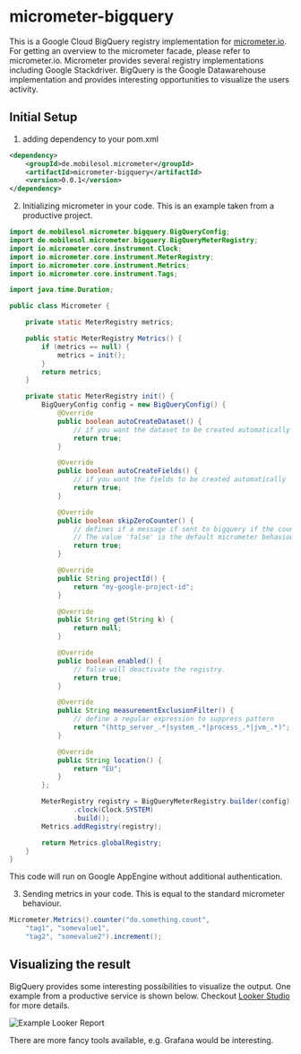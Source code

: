 # micrometer-bigquery

This is a Google Cloud BigQuery registry implementation for [micrometer.io](https://github.com/micrometer-metrics/micrometer).
For getting an overview to the micrometer facade, please refer to micrometer.io.
Micrometer provides several registry implementations including Google Stackdriver. BigQuery is the Google Datawarehouse implementation and
provides interesting opportunities to visualize the users activity.

## Initial Setup

1. adding dependency to your pom.xml

```xml
<dependency>
    <groupId>de.mobilesol.micrometer</groupId>
    <artifactId>micrometer-bigquery</artifactId>
    <version>0.0.1</version>
</dependency>
```

2. Initializing micrometer in your code. This is an example taken from a productive project.
```java
import de.mobilesol.micrometer.bigquery.BigQueryConfig;
import de.mobilesol.micrometer.bigquery.BigQueryMeterRegistry;
import io.micrometer.core.instrument.Clock;
import io.micrometer.core.instrument.MeterRegistry;
import io.micrometer.core.instrument.Metrics;
import io.micrometer.core.instrument.Tags;

import java.time.Duration;

public class Micrometer {

    private static MeterRegistry metrics;

    public static MeterRegistry Metrics() {
        if (metrics == null) {
            metrics = init();
        }
        return metrics;
    }

    private static MeterRegistry init() {
        BigQueryConfig config = new BigQueryConfig() {
            @Override
            public boolean autoCreateDataset() {
                // if you want the dataset to be created automatically
                return true;
            }

            @Override
            public boolean autoCreateFields() {
                // if you want the fields to be created automatically
                return true;
            }

            @Override
            public boolean skipZeroCounter() {
                // defines if a message if sent to bigquery if the count is 0.
                // The value 'false' is the default micrometer behaviour, but you might want to reduce unnecessary requests.  
                return true;
            }

            @Override
            public String projectId() {
                return "my-google-project-id";
            }

            @Override
            public String get(String k) {
                return null;
            }

            @Override
            public boolean enabled() {
                // false will deactivate the registry.
                return true;
            }

            @Override
            public String measurementExclusionFilter() {
                // define a regular expression to suppress pattern
                return "(http_server_.*|system_.*|process_.*|jvm_.*)";
            }

            @Override
            public String location() {
                return "EU";
            }
        };

        MeterRegistry registry = BigQueryMeterRegistry.builder(config)
                .clock(Clock.SYSTEM)
                .build();
        Metrics.addRegistry(registry);

        return Metrics.globalRegistry;
    }
}

```
This code will run on Google AppEngine without additional authentication.

3. Sending metrics in your code. This is equal to the standard micrometer behaviour.
```java
Micrometer.Metrics().counter("do.something.count",
    "tag1", "somevalue1",
    "tag2", "somevalue2").increment();
```

## Visualizing the result

BigQuery provides some interesting possibilities to visualize the output.
One example from a productive service is shown below. Checkout
[Looker Studio](https://cloud.google.com/looker-studio) for more details.

![Example Looker Report](https://quaestio24.de/images/looker.jpg)

There are more fancy tools available, e.g. Grafana would be interesting.

